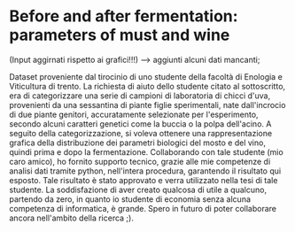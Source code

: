 #  Before and after fermentation: parameters of must and wine

(Input aggirnati rispetto ai grafici!!!) --> aggiunti alcuni dati mancanti; 

Dataset proveniente dal tirocinio di uno studente della facoltà di Enologia e Viticultura di trento. La richiesta di aiuto dello studente citato al sottoscritto, 
era di categorizzare una serie di campioni di laboratoria di chicci d'uva, provenienti da una sessantina di piante figlie sperimentali, nate dall'incrocio di due piante genitori,
accuratamente selezionate per l'esperimento, secondo alcuni caratteri genetici come la buccia o la polpa dell'acino. 
A seguito della categorizzazione, si voleva ottenere una rappresentazione grafica della distribuzione dei parametri biologici del mosto e del vino, quindi prima 
e dopo la fermentazione. Collaborando con tale studente (mio caro amico), ho fornito supporto tecnico, grazie alle mie competenze di analisi dati tramite python, nell'intera procedura, garantendo il risultato qui esposto. Tale risultato è stato approvato e verra utilizzato nella tesi di tale studente. La soddisfazione di aver creato qualcosa di utile 
a qualcuno, partendo da zero, in quanto io studente di economia senza alcuna competenza di informatica, è grande. Spero in futuro di poter collaborare ancora nell'ambito della ricerca ;). 
